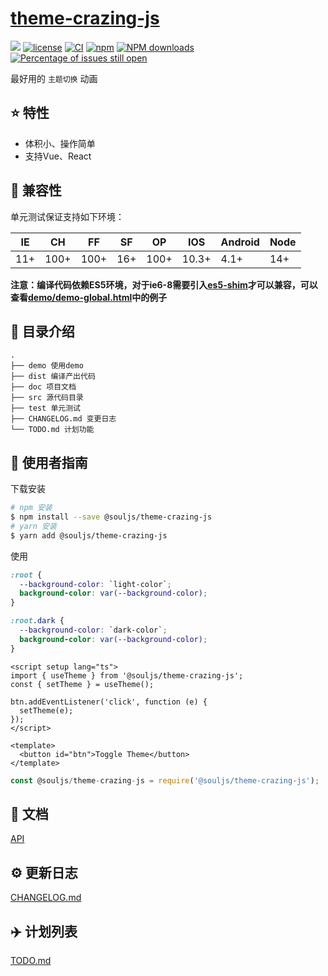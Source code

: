 # [theme-crazing-js](https://github.com/lee/theme-crazing-js)

[![](https://img.shields.io/badge/Powered%20by-jslib%20base-brightgreen.svg)](https://github.com/yanhaijing/jslib-base)
[![license](https://img.shields.io/badge/license-MIT-blue.svg)](https://github.com/lee/theme-crazing-js/blob/master/LICENSE)
[![CI](https://github.com/lee/theme-crazing-js/actions/workflows/ci.yml/badge.svg?branch=master)](https://github.com/lee/theme-crazing-js/actions/workflows/ci.yml)
[![npm](https://img.shields.io/badge/npm-0.1.0-orange.svg)](https://www.npmjs.com/package/@yoga/theme-crazing-js)
[![NPM downloads](http://img.shields.io/npm/dm/theme-crazing-js.svg?style=flat-square)](http://www.npmtrends.com/@yoga/theme-crazing-js)
[![Percentage of issues still open](http://isitmaintained.com/badge/open/lee/theme-crazing-js.svg)](http://isitmaintained.com/project/lee/theme-crazing-js 'Percentage of issues still open')

最好用的 `主题切换` 动画

## :star: 特性

- 体积小、操作简单
- 支持Vue、React

## :pill: 兼容性

单元测试保证支持如下环境：

| IE  | CH   | FF   | SF  | OP   | IOS   | Android | Node |
| --- | ---- | ---- | --- | ---- | ----- | ------- | ---- |
| 11+ | 100+ | 100+ | 16+ | 100+ | 10.3+ | 4.1+    | 14+  |

**注意：编译代码依赖ES5环境，对于ie6-8需要引入[es5-shim](http://github.com/es-shims/es5-shim/)才可以兼容，可以查看[demo/demo-global.html](./demo/demo-global.html)中的例子**

## :open_file_folder: 目录介绍

```
.
├── demo 使用demo
├── dist 编译产出代码
├── doc 项目文档
├── src 源代码目录
├── test 单元测试
├── CHANGELOG.md 变更日志
└── TODO.md 计划功能
```

## :rocket: 使用者指南

下载安装

```bash
# npm 安装
$ npm install --save @souljs/theme-crazing-js
# yarn 安装
$ yarn add @souljs/theme-crazing-js
```

使用

```scss
:root {
  --background-color: `light-color`;
  background-color: var(--background-color);
}

:root.dark {
  --background-color: `dark-color`;
  background-color: var(--background-color);
}
```

```vue
<script setup lang="ts">
import { useTheme } from '@souljs/theme-crazing-js';
const { setTheme } = useTheme();

btn.addEventListener('click', function (e) {
  setTheme(e);
});
</script>

<template>
  <button id="btn">Toggle Theme</button>
</template>
```

```js
const @souljs/theme-crazing-js = require('@souljs/theme-crazing-js');
```

## :bookmark_tabs: 文档

[API](./doc/api.md)

## :gear: 更新日志

[CHANGELOG.md](./CHANGELOG.md)

## :airplane: 计划列表

[TODO.md](./TODO.md)
